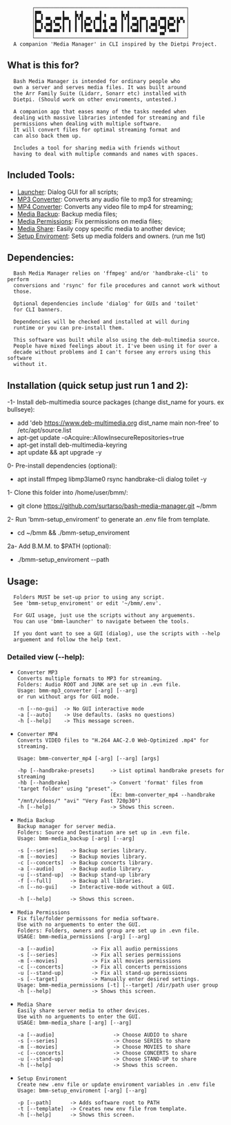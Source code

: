             ┌─────────────────────────────────────────────────┐
            │▛▀▖      ▌   ▙▗▌     ▌▗     ▙▗▌                  │
            │▙▄▘▝▀▖▞▀▘▛▀▖ ▌▘▌▞▀▖▞▀▌▄ ▝▀▖ ▌▘▌▝▀▖▛▀▖▝▀▖▞▀▌▞▀▖▙▀▖│
            │▌ ▌▞▀▌▝▀▖▌ ▌ ▌ ▌▛▀ ▌ ▌▐ ▞▀▌ ▌ ▌▞▀▌▌ ▌▞▀▌▚▄▌▛▀ ▌  │
            │▀▀ ▝▀▘▀▀ ▘ ▘ ▘ ▘▝▀▘▝▀▘▀▘▝▀▘ ▘ ▘▝▀▘▘ ▘▝▀▘▗▄▘▝▀▘▘  │
            └─────────────────────────────────────────────────┘
      A companion 'Media Manager' in CLI inspired by the Dietpi Project.

## What is this for?
      Bash Media Manager is intended for ordinary people who
      own a server and serves media files. It was built around
      the Arr Family Suite (Lidarr, Sonarr etc) installed with
      Dietpi. (Should work on other enviroments, untested.)

      A companion app that eases many of the tasks needed when
      dealing with massive libraries intended for streaming and file 
      permissions when dealing with multiple software.
      It will convert files for optimal streaming format and
      can also back them up.

      Includes a tool for sharing media with friends without
      having to deal with multiple commands and names with spaces.

## Included Tools:
- [Launcher](): Dialog GUI for all scripts;
- [MP3 Converter](): Converts any audio file to mp3 for streaming;
- [MP4 Converter](): Converts any video file to mp4 for streaming;
- [Media Backup](): Backup media files;
- [Media Permissions](): Fix permissions on media files;
- [Media Share](): Easily copy specific media to another device;
- [Setup Enviroment](): Sets up media folders and owners. (run me 1st)

## Dependencies:
      Bash Media Manager relies on 'ffmpeg' and/or 'handbrake-cli' to perform 
      conversions and 'rsync' for file procedures and cannot work without 
      those.
      
      Optional dependencies include 'dialog' for GUIs and 'toilet'
      for CLI banners.

      Dependencies will be checked and installed at will during
      runtime or you can pre-install them.
      
      This software was built while also using the deb-multimedia source.
      People have mixed feelings about it. I've been using it for over a
      decade without problems and I can't forsee any errors using this software
      without it.

## Installation (quick setup just run 1 and 2):
-1- Install deb-multimedia source packages (change dist_name for yours. ex bullseye):
- add 'deb https://www.deb-multimedia.org dist_name main non-free' to /etc/apt/source.list
- apt-get update -oAcquire::AllowInsecureRepositories=true
- apt-get install deb-multimedia-keyring
- apt update && apt upgrade -y

0- Pre-install dependencies (optional):
- apt install ffmpeg libmp3lame0 rsync handbrake-cli dialog toilet -y

1- Clone this folder into /home/user/bmm/: 
- git clone https://github.com/surtarso/bash-media-manager.git ~/bmm

2- Run 'bmm-setup_enviroment' to generate an .env file from template.
- cd ~/bmm && ./bmm-setup_enviroment

2a- Add B.M.M. to $PATH (optional):
- ./bmm-setup_enviroment --path

## Usage:
      Folders MUST be set-up prior to using any script.
      See 'bmm-setup_enviroment' or edit '~/bmm/.env'.

      For GUI usage, just use the scripts without any arguements. 
      You can use 'bmm-launcher' to navigate between the tools.
      
      If you dont want to see a GUI (dialog), use the scripts with --help
      arguement and follow the help text.

### Detailed view (--help):
-     Converter MP3
      Converts multiple formats to MP3 for streaming.
      Folders: Audio ROOT and JUNK are set up in .evn file.
      Usage: bmm-mp3_converter [-arg] [--arg]
      or run without args for GUI mode.

      -n [--no-gui]  -> No GUI interactive mode
      -a [--auto]    -> Use defaults. (asks no questions)
      -h [--help]    -> This message screen.

-     Converter MP4
      Converts VIDEO files to "H.264 AAC-2.0 Web-Optimized .mp4" for streaming.

      Usage: bmm-converter_mp4 [-arg] [--arg] [args]

      -hp [--handbrake-presets]     -> List optimal handbrake presets for streaming
      -hb [--handbrake]             -> Convert 'format' files from 'target folder' using "preset".
                                    (Ex: bmm-converter_mp4 --handbrake "/mnt/videos/" "avi" "Very Fast 720p30")
      -h [--help]                   -> Shows this screen.

-     Media Backup
      Backup manager for server media.
      Folders: Source and Destination are set up in .evn file.
      Usage: bmm-media_backup [-arg] [--arg]

      -s [--series]    -> Backup series library.
      -m [--movies]    -> Backup movies library.
      -c [--concerts]  -> Backup concerts library.
      -a [--audio]     -> Backup audio library.
      -u [--stand-up]  -> Backup stand-up library
      -f [--full]      -> Backup all libraries.
      -n [--no-gui]    -> Interactive-mode without a GUI.

      -h [--help]      -> Shows this screen.

-     Media Permissions
      Fix file/folder permissons for media software.
      Use with no arguements to enter the GUI.
      Folders: Folders, owners and group are set up in .evn file.
      USAGE: bmm-media_permissions [-arg] [--arg]

      -a [--audio]            -> Fix all audio permissions
      -s [--series]           -> Fix all series permissions
      -m [--movies]           -> Fix all movies permissions
      -c [--concerts]         -> Fix all concerts permissions
      -u [--stand-up]         -> Fix all stand-up permissions
      -s [--target]           -> Manually enter desired settings.
      Usage: bmm-media_permissions [-t] [--target] /dir/path user group
      -h [--help]             -> Shows this screen.

-     Media Share
      Easily share server media to other devices.
      Use with no arguements to enter the GUI.
      USAGE: bmm-media_share [-arg] [--arg]

      -a [--audio]                   -> Choose AUDIO to share
      -s [--series]                  -> Choose SERIES to share
      -m [--movies]                  -> Choose MOVIES to share
      -c [--concerts]                -> Choose CONCERTS to share
      -u [--stand-up]                -> Choose STAND-UP to share
      -h [--help]                    -> Shows this screen.

-     Setup Enviroment
      Create new .env file or update enviroment variables in .env file
      Usage: bmm-setup_enviroment [-arg] [--arg]

      -p [--path]      -> Adds software root to PATH
      -t [--template]  -> Creates new env file from template.
      -h [--help]      -> Shows this screen.
